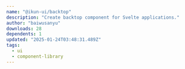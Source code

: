 ```yaml
---
name: "@ikun-ui/backtop"
description: "Create backtop component for Svelte applications."
author: "baiwusanyu"
downloads: 28
dependents: 1
updated: "2025-01-24T03:48:31.489Z"
tags: 
  - ui
  - component-library
---
```

